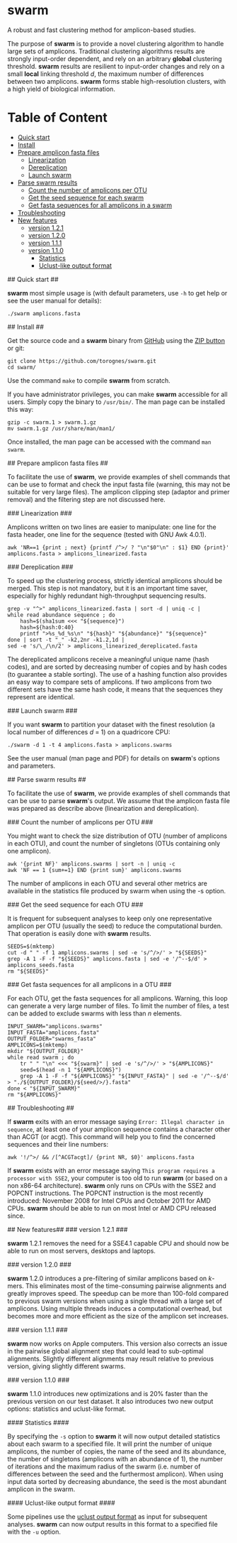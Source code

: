 # swarm #

A robust and fast clustering method for amplicon-based studies.

The purpose of **swarm** is to provide a novel clustering algorithm to handle large sets of amplicons. Traditional clustering algorithms results are strongly input-order dependent, and rely on an arbitrary **global** clustering threshold. **swarm** results are resilient to input-order changes and rely on a small **local** linking threshold *d*, the maximum number of differences between two amplicons. **swarm** forms stable high-resolution clusters, with a high yield of biological information.

Table of Content
================

* [Quick start](#quick_start)
* [Install](#install)
* [Prepare amplicon fasta files](#prepare_amplicon)
   * [Linearization](#linearization)
   * [Dereplication](#dereplication)
   * [Launch swarm](#launch)
* [Parse swarm results](#parse)
   * [Count the number of amplicons per OTU](#OTU_sizes)
   * [Get the seed sequence for each swarm](#extract_seeds)
   * [Get fasta sequences for all amplicons in a swarm](#extract_all)
* [Troubleshooting](#troubleshooting)
* [New features](#features)
   * [version 1.2.1](#version121)
   * [version 1.2.0](#version120)
   * [version 1.1.1](#version111)
   * [version 1.1.0](#version110)
       * [Statistics](#stats)
       * [Uclust-like output format](#uclust)

<a name="quick_start"/>
## Quick start ##

**swarm** most simple usage is (with default parameters, use `-h` to get help or see the user manual for details):

```
./swarm amplicons.fasta
```

<a name="install"/>
## Install ##

Get the source code and a **swarm** binary from [GitHub](https://github.com/torognes/swarm "swarm public repository") using the [ZIP button](https://github.com/torognes/swarm/archive/master.zip "swarm zipped folder") or git:

```
git clone https://github.com/torognes/swarm.git
cd swarm/
```

Use the command `make` to compile **swarm** from scratch.

If you have administrator privileges, you can make **swarm** accessible for all users. Simply copy the binary to `/usr/bin/`. The man page can be installed this way:

```
gzip -c swarm.1 > swarm.1.gz
mv swarm.1.gz /usr/share/man/man1/
```

Once installed, the man page can be accessed with the command `man swarm`.

<a name="prepare_amplicon"/>
## Prepare amplicon fasta files ##

To facilitate the use of **swarm**, we provide examples of shell commands that can be use to format and check the input fasta file (warning, this may not be suitable for very large files). The amplicon clipping step (adaptor and primer removal) and the filtering step are not discussed here.

<a name="linearization"/>
### Linearization ###

Amplicons written on two lines are easier to manipulate: one line for the fasta header, one line for the sequence (tested with GNU Awk 4.0.1).

```
awk 'NR==1 {print ; next} {printf /^>/ ? "\n"$0"\n" : $1} END {print}' amplicons.fasta > amplicons_linearized.fasta
```

<a name="dereplication"/>
### Dereplication ###

To speed up the clustering process, strictly identical amplicons should be merged. This step is not mandatory, but it is an important time saver, especially for highly redundant high-throughput sequencing results.

```
grep -v "^>" amplicons_linearized.fasta | sort -d | uniq -c |
while read abundance sequence ; do
    hash=$(sha1sum <<< "${sequence}")
    hash=${hash:0:40}
    printf ">%s_%d_%s\n" "${hash}" "${abundance}" "${sequence}"
done | sort -t "_" -k2,2nr -k1.2,1d |
sed -e 's/\_/\n/2' > amplicons_linearized_dereplicated.fasta
```

The dereplicated amplicons receive a meaningful unique name (hash codes), and are sorted by decreasing number of copies and by hash codes (to guarantee a stable sorting). The use of a hashing function also provides an easy way to compare sets of amplicons. If two amplicons from two different sets have the same hash code, it means that the sequences they represent are identical.

<a name="launch"/>
### Launch swarm ###

If you want **swarm** to partition your dataset with the finest resolution (a local number of differences *d* = 1) on a quadricore CPU:

```
./swarm -d 1 -t 4 amplicons.fasta > amplicons.swarms
```

See the user manual (man page and PDF) for details on **swarm**'s options and parameters.

<a name="parse"/>
## Parse swarm results ##

To facilitate the use of **swarm**, we provide examples of shell commands that can be use to parse **swarm**'s output. We assume that the amplicon fasta file was prepared as describe above (linearization and dereplication).

<a name="OTU_sizes"/>
### Count the number of amplicons per OTU ###

You might want to check the size distribution of OTU (number of amplicons in each OTU), and count the number of singletons (OTUs containing only one amplicon).

```
awk '{print NF}' amplicons.swarms | sort -n | uniq -c
awk 'NF == 1 {sum+=1} END {print sum}' amplicons.swarms
```

The number of amplicons in each OTU and several other metrics are available in the statistics file produced by swarm when using the -s option.

<a name="extract_seeds"/>
### Get the seed sequence for each OTU ###

It is frequent for subsequent analyses to keep only one representative amplicon per OTU (usually the seed) to reduce the computational burden. That operation is easily done with **swarm** results.

```
SEEDS=$(mktemp)
cut -d " " -f 1 amplicons.swarms | sed -e 's/^/>/' > "${SEEDS}"
grep -A 1 -F -f "${SEEDS}" amplicons.fasta | sed -e '/^--$/d' > amplicons_seeds.fasta
rm "${SEEDS}"
```

<a name="extract_all"/>
### Get fasta sequences for all amplicons in a OTU ###

For each OTU, get the fasta sequences for all amplicons. Warning, this loop can generate a very large number of files. To limit the number of files, a test can be added to exclude swarms with less than *n* elements.

```
INPUT_SWARM="amplicons.swarms"
INPUT_FASTA="amplicons.fasta"
OUTPUT_FOLDER="swarms_fasta"
AMPLICONS=$(mktemp)
mkdir "${OUTPUT_FOLDER}"
while read swarm ; do
    tr " " "\n" <<< "${swarm}" | sed -e 's/^/>/' > "${AMPLICONS}"
    seed=$(head -n 1 "${AMPLICONS}")
    grep -A 1 -F -f "${AMPLICONS}" "${INPUT_FASTA}" | sed -e '/^--$/d' > "./${OUTPUT_FOLDER}/${seed/>/}.fasta"
done < "${INPUT_SWARM}"
rm "${AMPLICONS}"
```

<a name="troubleshooting"/>
## Troubleshooting ##

If **swarm** exits with an error message saying `Error: Illegal character in sequence`, at least one of your amplicon sequence contains a character other than ACGT (or acgt). This command will help you to find the concerned sequences and their line numbers:

```
awk '!/^>/ && /[^ACGTacgt]/ {print NR, $0}' amplicons.fasta
```

If **swarm** exists with an error message saying `This program requires a processor with SSE2`, your computer is too old to run **swarm** (or based on a non x86-64 architecture). **swarm** only runs on CPUs with the SSE2 and POPCNT instructions. The POPCNT instruction is the most recently introduced: November 2008 for Intel CPUs and October 2011 for AMD CPUs. **swarm** should be able to run on most Intel or AMD CPU released since.

<a name="features"/>
## New features##

<a name="version121"/>
### version 1.2.1 ###

**swarm** 1.2.1 removes the need for a SSE4.1 capable CPU and should now be able to run on most servers, desktops and laptops.

<a name="version120"/>
### version 1.2.0 ###

**swarm** 1.2.0 introduces a pre-filtering of similar amplicons based on *k*-mers. This eliminates most of the time-consuming pairwise alignments and greatly improves speed. The speedup can be more than 100-fold compared to previous swarm versions when using a single thread with a large set of amplicons. Using multiple threads induces a computational overhead, but becomes more and more efficient as the size of the amplicon set increases.

<a name="version111"/>
### version 1.1.1 ###

**swarm** now works on Apple computers. This version also corrects an issue in the pairwise global alignment step that could lead to sub-optimal alignments. Slightly different alignments may result relative to previous version, giving slightly different swarms.

<a name="version110"/>
### version 1.1.0 ###

**swarm** 1.1.0 introduces new optimizations and is 20% faster than the previous version on our test dataset. It also introduces two new output options: statistics and uclust-like format.

<a name="stats"/>
#### Statistics ####

By specifying the `-s` option to **swarm** it will now output detailed statistics about each swarm to a specified file. It will print the number of unique amplicons, the number of copies, the name of the seed and its abundance, the number of singletons (amplicons with an abundance of 1), the number of iterations and the maximum radius of the swarm (i.e. number of differences between the seed and the furthermost amplicon). When using input data sorted by decreasing abundance, the seed is the most abundant amplicon in the swarm.

<a name="uclust"/>
#### Uclust-like output format ####

Some pipelines use the [uclust output format](http://www.drive5.com/uclust/uclust_userguide_1_1_579.html#_Toc257997686 "page describing the uclust output format") as input for subsequent analyses. **swarm** can now output results in this format to a specified file with the `-u` option.
